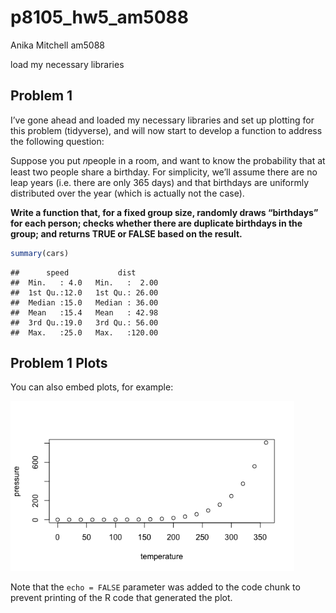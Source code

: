 p8105_hw5_am5088
================
Anika Mitchell am5088

load my necessary libraries

## Problem 1

I’ve gone ahead and loaded my necessary libraries and set up plotting
for this problem (tidyverse), and will now start to develop a function
to address the following question:

Suppose you put 𝑛people in a room, and want to know the probability that
at least two people share a birthday. For simplicity, we’ll assume there
are no leap years (i.e. there are only 365 days) and that birthdays are
uniformly distributed over the year (which is actually not the case).

**Write a function that, for a fixed group size, randomly draws
“birthdays” for each person; checks whether there are duplicate
birthdays in the group; and returns TRUE or FALSE based on the result.**

``` r
summary(cars)
```

    ##      speed           dist       
    ##  Min.   : 4.0   Min.   :  2.00  
    ##  1st Qu.:12.0   1st Qu.: 26.00  
    ##  Median :15.0   Median : 36.00  
    ##  Mean   :15.4   Mean   : 42.98  
    ##  3rd Qu.:19.0   3rd Qu.: 56.00  
    ##  Max.   :25.0   Max.   :120.00

## Problem 1 Plots

You can also embed plots, for example:

<img src="p8105_hw5_am5088_files/figure-gfm/pressure-1.png" width="90%" />

Note that the `echo = FALSE` parameter was added to the code chunk to
prevent printing of the R code that generated the plot.
